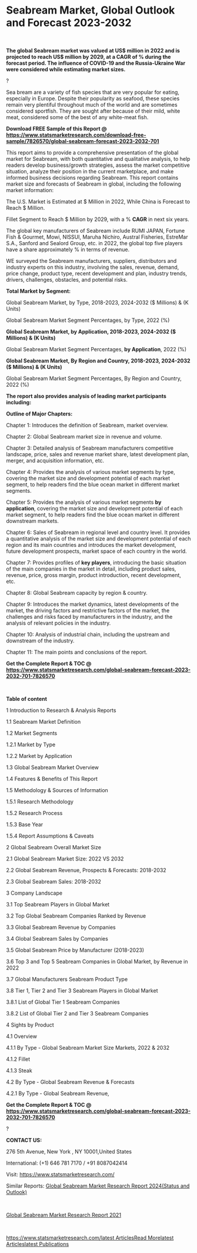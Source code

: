 <h1>Seabream Market, Global Outlook and Forecast 2023-2032</h1><br/><p><strong>The global Seabream market was valued at US$ million in 2022 and is projected to reach US$ million by 2029, at a <strong>CAGR</strong> of % during the forecast period. The influence of COVID-19 and the Russia-Ukraine War were considered while estimating market sizes.</strong></p>
 
 
 
 <p>? </p>
 
 
 
 <p>Sea bream are a variety of fish species that are very popular for eating, especially in Europe. Despite their popularity as seafood, these species remain very plentiful throughout much of the world and are sometimes considered sportfish. They are sought after because of their mild, white meat, considered some of the best of any white-meat fish.</p>
 
 
 
 <p><strong>Download FREE Sample of this Report @ <a href="https://www.statsmarketresearch.com/download-free-sample/7826570/global-seabream-forecast-2023-2032-701">https://www.statsmarketresearch.com/download-free-sample/7826570/global-seabream-forecast-2023-2032-701</a></strong></p>
 
 
 
 <p>This report aims to provide a comprehensive presentation of the global market for Seabream, with both quantitative and qualitative analysis, to help readers develop business/growth strategies, assess the market competitive situation, analyze their position in the current marketplace, and make informed business decisions regarding Seabream. This report contains market size and forecasts of Seabream in global, including the following market information:</p>
 
 
 
 <p>The U.S. Market is Estimated at $ Million in 2022, While China is Forecast to Reach $ Million.</p>
 
 
 
 <p>Fillet Segment to Reach $ Million by 2029, with a % <strong>CAGR</strong> in next six years.</p>
 
 
 
 <p>The global key manufacturers of Seabream include RUMI JAPAN, Fortune Fish & Gourmet, Mowi, NISSUI, Maruha Nichiro, Austral Fisheries, EstreMar S.A., Sanford and Sealord Group, etc. in 2022, the global top five players have a share approximately % in terms of revenue.</p>
 
 
 
 <p>WE surveyed the Seabream manufacturers, suppliers, distributors and industry experts on this industry, involving the sales, revenue, demand, price change, product type, recent development and plan, industry trends, drivers, challenges, obstacles, and potential risks.</p>
 
 
 
 <p><strong>Total Market by Segment:</strong></p>
 
 
 
 <p>Global Seabream Market, by Type, 2018-2023, 2024-2032 ($ Millions) & (K Units)</p>
 
 
 
 <p>Global Seabream Market Segment Percentages, by Type, 2022 (%)</p>
 
 
 
 <p><strong>Global Seabream Market, <strong>by Application</strong>, 2018-2023, 2024-2032 ($ Millions) & (K Units)</strong></p>
 
 
 
 <p>Global Seabream Market Segment Percentages, <strong>by Application</strong>, 2022 (%)</p>
 
 
 
 <p><strong>Global Seabream Market, By Region and Country, 2018-2023, 2024-2032 ($ Millions) & (K Units)</strong></p>
 
 
 
 <p>Global Seabream Market Segment Percentages, By Region and Country, 2022 (%)</p>
 
 
 
 <p><strong>The report also provides analysis of leading market participants including:</strong></p>
 
 
 
 <p><strong>Outline of Major Chapters:</strong></p>
 
 
 
 <p>Chapter 1: Introduces the definition of Seabream, market overview.</p>
 
 
 
 <p>Chapter 2: Global Seabream market size in revenue and volume.</p>
 
 
 
 <p>Chapter 3: Detailed analysis of Seabream manufacturers competitive landscape, price, sales and revenue market share, latest development plan, merger, and acquisition information, etc.</p>
 
 
 
 <p>Chapter 4: Provides the analysis of various market segments by type, covering the market size and development potential of each market segment, to help readers find the blue ocean market in different market segments.</p>
 
 
 
 <p>Chapter 5: Provides the analysis of various market segments <strong>by application</strong>, covering the market size and development potential of each market segment, to help readers find the blue ocean market in different downstream markets.</p>
 
 
 
 <p>Chapter 6: Sales of Seabream in regional level and country level. It provides a quantitative analysis of the market size and development potential of each region and its main countries and introduces the market development, future development prospects, market space of each country in the world.</p>
 
 
 
 <p>Chapter 7: Provides profiles of <strong>key players</strong>, introducing the basic situation of the main companies in the market in detail, including product sales, revenue, price, gross margin, product introduction, recent development, etc.</p>
 
 
 
 <p>Chapter 8: Global Seabream capacity by region & country.</p>
 
 
 
 <p>Chapter 9: Introduces the market dynamics, latest developments of the market, the driving factors and restrictive factors of the market, the challenges and risks faced by manufacturers in the industry, and the analysis of relevant policies in the industry.</p>
 
 
 
 <p>Chapter 10: Analysis of industrial chain, including the upstream and downstream of the industry.</p>
 
 
 
 <p>Chapter 11: The main points and conclusions of the report.</p>
 
 
 
 <div><b>Get the Complete Report & TOC @ <a href="https://www.statsmarketresearch.com/global-seabream-forecast-2023-2032-701-7826570">https://www.statsmarketresearch.com/global-seabream-forecast-2023-2032-701-7826570</a></b></div>
 
 
 
 <p><br />
 
 <b>Table of content</b></p>
 
 
 
 <p>1 Introduction to Research & Analysis Reports<br />
 
 1.1 Seabream Market Definition<br />
 
 1.2 Market Segments<br />
 
 1.2.1 Market by Type<br />
 
 1.2.2 Market by Application<br />
 
 1.3 Global Seabream Market Overview<br />
 
 1.4 Features & Benefits of This Report<br />
 
 1.5 Methodology & Sources of Information<br />
 
 1.5.1 Research Methodology<br />
 
 1.5.2 Research Process<br />
 
 1.5.3 Base Year<br />
 
 1.5.4 Report Assumptions & Caveats<br />
 
 2 Global Seabream Overall Market Size<br />
 
 2.1 Global Seabream Market Size: 2022 VS 2032<br />
 
 2.2 Global Seabream Revenue, Prospects & Forecasts: 2018-2032<br />
 
 2.3 Global Seabream Sales: 2018-2032<br />
 
 3 Company Landscape<br />
 
 3.1 Top Seabream Players in Global Market<br />
 
 3.2 Top Global Seabream Companies Ranked by Revenue<br />
 
 3.3 Global Seabream Revenue by Companies<br />
 
 3.4 Global Seabream Sales by Companies<br />
 
 3.5 Global Seabream Price by Manufacturer (2018-2023)<br />
 
 3.6 Top 3 and Top 5 Seabream Companies in Global Market, by Revenue in 2022<br />
 
 3.7 Global Manufacturers Seabream Product Type<br />
 
 3.8 Tier 1, Tier 2 and Tier 3 Seabream Players in Global Market<br />
 
 3.8.1 List of Global Tier 1 Seabream Companies<br />
 
 3.8.2 List of Global Tier 2 and Tier 3 Seabream Companies<br />
 
 4 Sights by Product<br />
 
 4.1 Overview<br />
 
 4.1.1 By Type - Global Seabream Market Size Markets, 2022 & 2032<br />
 
 4.1.2 Fillet<br />
 
 4.1.3 Steak<br />
 
 4.2 By Type - Global Seabream Revenue & Forecasts<br />
 
 4.2.1 By Type - Global Seabream Revenue,</p>
 
 
 
 <div><b>Get the Complete Report & TOC @ <a href="https://www.statsmarketresearch.com/global-seabream-forecast-2023-2032-701-7826570">https://www.statsmarketresearch.com/global-seabream-forecast-2023-2032-701-7826570</a></b></div>
 
 
 
 <p>? </p>
 
 
 
 <p><b>CONTACT US:</b><br />
 
 276 5th Avenue, New York , NY 10001,United States<br />
 
 International: (+1) 646 781 7170 / +91 8087042414<br />
 
 Visit: <a href="https://www.statsmarketresearch.com/">https://www.statsmarketresearch.com/</a><br />
 
 Similar Reports: <a href="https://www.statsmarketresearch.com/global-seabream-forecast-2023-2032-701-7826570">Global Seabream Market Research Report 2024(Status and Outlook)</a><br />
 
 <br />
 
 <a href="https://www.statsmarketresearch.com/global-seabream-forecast-2023-2032-701-7826570">Global Seabream Market Research Report 2021</a><br />
 
 <br />
 
 <a href="https://gyeongbokgung.com">https://www.statsmarketresearch.com/</a><a href="https://hallyeomaritime.com">latest Articles</a><a href="https://jingwansa.com">Read More</a><a href="https://nguoiviet.jp/">latest Articles</a><a href="https://www.intelmarketresearch.com/">latest Publications</a></p>
